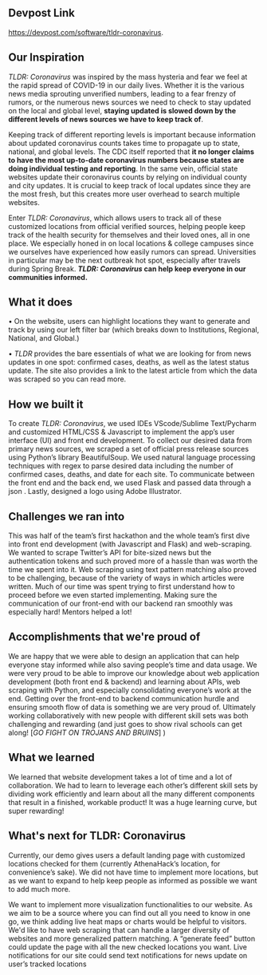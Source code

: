 ## Devpost Link
https://devpost.com/software/tldr-coronavirus.

## **Our Inspiration**

_TLDR: Coronavirus_ was inspired by the mass hysteria and fear we feel at the rapid spread of COVID-19 in our daily lives. Whether it is the various news media sprouting unverified numbers, leading to a fear frenzy of rumors, or the numerous news sources we need to check to stay updated on the local and global level, **staying updated is slowed down by the different levels of news sources we have to keep track of**.

Keeping track of different reporting levels is important because information about updated coronavirus counts takes time to propagate up to state, national, and global levels. The CDC itself reported that **it no longer claims to have the most up-to-date coronavirus numbers because states are doing individual testing and reporting**. In the same vein, official state websites update their coronavirus counts by relying on individual county and city updates. It is crucial to keep track of local updates since they are the most fresh, but this creates more user overhead to search multiple websites.

Enter _TLDR: Coronavirus_, which allows users to track all of these customized locations from official verified sources, helping people keep track of the health security for themselves and their loved ones, all in one place.  We especially honed in on local locations & college campuses since we ourselves have experienced how easily rumors can spread. Universities in particular may be the next outbreak hot spot, especially after travels during Spring Break. **_TLDR: Coronavirus_ can help keep everyone in our communities informed.**


## **What it does**

• On the website, users can highlight locations they want to generate and track by using our left filter bar (which breaks down to Institutions, Regional, National, and Global.)

• _TLDR_ provides the bare essentials of what we are looking for from news updates in one spot: confirmed cases, deaths, as well as the latest status update. The site also provides a link to the latest article from which the data was scraped so you can read more.

## **How we built it**

To create _TLDR: Coronavirus_, we used IDEs VScode/Sublime Text/Pycharm and customized HTML/CSS & Javascript to implement the app’s user interface (UI) and front end development. To collect our desired data from primary news sources, we scraped a set of official press release sources using Python’s library BeautifulSoup. We used natural language processing techniques with regex to parse desired data including the number of confirmed cases, deaths, and date for each site. To communicate between the front end and the back end, we used Flask and passed data through a json . Lastly, designed a logo using Adobe Illustrator.

## **Challenges we ran into**

This was half of the team’s first hackathon and the whole team’s first dive into front end development (with Javascript and Flask) and web-scraping. We wanted to scrape Twitter’s API for bite-sized news but the authentication tokens and such proved more of a hassle than was worth the time we spent into it. Web scraping using text pattern matching also proved to be challenging, because of the variety of ways in which articles were written. Much of our time was spent trying to first understand how to proceed before we even started implementing. Making sure the communication of our front-end with our backend ran smoothly was especially hard! Mentors helped a lot!

## **Accomplishments that we're proud of**

We are happy that we were able to design an application that can help everyone stay informed while also saving people’s time and data usage.  We were very proud to be able to improve our knowledge about web application development (both front end & backend) and learning about APIs, web scraping with Python, and especially consolidating everyone’s work at the end. Getting over the front-end to backend communication hurdle and ensuring smooth flow of data is something we are very proud of.  Ultimately working collaboratively with new people with different skill sets was both challenging and rewarding (and just goes to show rival schools can get along! [_GO FIGHT ON TROJANS AND BRUINS_] ) 

## **What we learned**

We learned that website development takes a lot of time and a lot of collaboration. We had to learn to leverage each other’s different skill sets by dividing work efficiently and learn about all the many different components that result in a finished, workable product! It was a huge learning curve, but super rewarding!

## What's next for TLDR: Coronavirus
Currently, our demo gives users a default landing page with customized locations checked for them (currently AthenaHack’s location, for convenience’s sake). We did not have time to implement more locations, but as we want to expand to help keep people as informed as possible we want to add much more.

We want to implement more visualization functionalities to our website. As we aim to be a source where you can find out all you need to know in one go, we think adding live heat maps or charts would be helpful to visitors. 
We'd like to have web scraping that can handle a larger diversity of websites and more generalized pattern matching.
A “generate feed” button could update the page with all the new checked locations you want. 
Live notifications for our site could send text notifications for news update on user’s tracked locations
